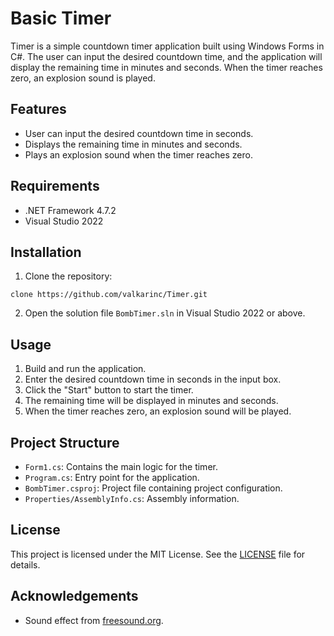 # Basic Timer

Timer is a simple countdown timer application built using Windows Forms in C#. The user can input the desired countdown time, and the application will display the remaining time in minutes and seconds. When the timer reaches zero, an explosion sound is played.

## Features

- User can input the desired countdown time in seconds.
- Displays the remaining time in minutes and seconds.
- Plays an explosion sound when the timer reaches zero.

## Requirements

- .NET Framework 4.7.2
- Visual Studio 2022

## Installation

1. Clone the repository:
```git 
clone https://github.com/valkarinc/Timer.git
```
2. Open the solution file `BombTimer.sln` in Visual Studio 2022 or above.

## Usage

1. Build and run the application.
2. Enter the desired countdown time in seconds in the input box.
3. Click the "Start" button to start the timer.
4. The remaining time will be displayed in minutes and seconds.
5. When the timer reaches zero, an explosion sound will be played.

## Project Structure

- `Form1.cs`: Contains the main logic for the timer.
- `Program.cs`: Entry point for the application.
- `BombTimer.csproj`: Project file containing project configuration.
- `Properties/AssemblyInfo.cs`: Assembly information.

## License

This project is licensed under the MIT License. See the [LICENSE](LICENSE) file for details.

## Acknowledgements

- Sound effect from [freesound.org](https://freesound.org).
